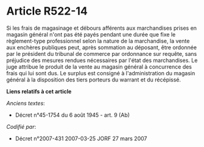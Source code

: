 # Article R522-14

Si les frais de magasinage et débours afférents aux marchandises prises en magasin général n'ont pas été payés pendant une
durée que fixe le règlement-type professionnel selon la nature de la marchandise, la vente aux enchères publiques peut, après
sommation au déposant, être ordonnée par le président du tribunal de commerce par ordonnance sur requête, sans préjudice des
mesures rendues nécessaires par l'état des marchandises. Le juge attribue le produit de la vente au magasin général à
concurrence des frais qui lui sont dus. Le surplus est consigné à l'administration du magasin général à la disposition des
tiers porteurs du warrant et du récépissé.

**Liens relatifs à cet article**

_Anciens textes_:

  - Décret n°45-1754 du 6 août 1945 - art. 9 (Ab)

_Codifié par_:

  - Décret n°2007-431 2007-03-25 JORF 27 mars 2007
